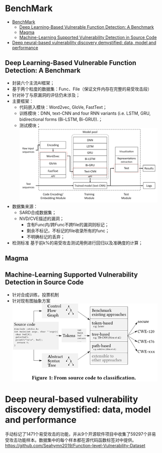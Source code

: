 <!--
 * @Author: Suez_kip 287140262@qq.com
 * @Date: 2022-11-28 13:36:24
 * @LastEditTime: 2022-11-30 17:23:40
 * @LastEditors: Suez_kip
 * @Description: 
-->
# BenchMark

- [BenchMark](#benchmark)
  - [Deep Learning-Based Vulnerable Function Detection: A Benchmark](#deep-learning-based-vulnerable-function-detection-a-benchmark)
  - [Magma](#magma)
  - [Machine-Learning Supported Vulnerability Detection in Source Code](#machine-learning-supported-vulnerability-detection-in-source-code)
- [Deep neural-based vulnerability discovery demystified: data, model and performance](#deep-neural-based-vulnerability-discovery-demystified-data-model-and-performance)

## Deep Learning-Based Vulnerable Function Detection: A Benchmark

- 封装六个主流AI框架；
- 基于两个粒度的数据集：Func、File（保证文件内存在完整的易受攻击段）
- 针对补丁与原漏洞的评估仍未涉及；
- 主要框架：
  - 代码嵌入模块：Word2vec, GloVe, FastText；
  - 训练模块：DNN, text-CNN and four RNN variants (i.e. LSTM, GRU, bidirectional forms (Bi-LSTM, Bi-GRU)).；
  - 测试模块；
![图 8](../images/717dfcf7af661549d5f25efb8e6f9c8bc8bb1160e47d099f0b4e0184b73afc77.png)  
- 数据集来源：
  - SARD合成数据集；
  - NVD/CVE描述的漏洞；
    - 含有Func内/跨Func不跨file的漏洞则标记；
    - 剩余不标记，不标记的file收录所有的func；
    - 不明确标记的丢弃；
- 检测标准
基于前k%的易受攻击测试用例进行回归以及准确度的计算；

## Magma

## Machine-Learning Supported Vulnerability Detection in Source Code

- 针对合成训练，投票机制
- 针对现有图抽象方案
![图 1](../images/5d74918c1a411f82ee8fc0f046c38e5273c5748b7f95bdefe853cca44d2b48a5.png)  

# Deep neural-based vulnerability discovery demystified: data, model and performance

手动标记了1471个易受攻击的功能，并从9个开源软件项目中收集了59297个非易受攻击功能样本。数据集中的每个样本都在源代码函数标签对中提供。
<https://github.com/Seahymn2019/Function-level-Vulnerability-Dataset>
